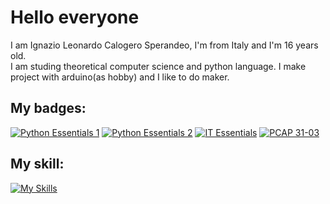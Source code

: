 <h1> Hello everyone </h1>
<p>I am Ignazio Leonardo Calogero Sperandeo, I'm from Italy and I'm 16 years old. <br>
I am studing theoretical computer science and python language. I make project with arduino(as hobby) and I like to do maker.
</p>
<h2> My badges: </h2>



[![Python Essentials 1](https://images.credly.com/size/340x100/images/68c0b94d-f6ac-40b1-a0e0-921439eb092e/image.png)](https://www.credly.com/badges/d5c81272-ece6-4ac0-8c71-b2dd02c1c80f/public_url) [![Python Essentials 2](https://images.credly.com/size/340x100/images/3f802526-7274-4230-91ab-f6d1a35340e6/image.png)]([https://www.credly.com/badges/d5c81272-ece6-4ac0-8c71-b2dd02c1c80f/public_url](https://www.credly.com/badges/d5c81272-ece6-4ac0-8c71-b2dd02c1c80f/public_url)) [![IT Essentials](https://images.credly.com/size/340x100/images/04e8034c-81f5-4f7f-ab23-e8b428c31ce9/ITE.png)]([https://www.credly.com/badges/9c24a925-9e60-428f-a8fa-1f4572c8c41f/public_url) [![PCAP 31-03](https://images.credly.com/size/340x100/images/587b02d4-41d5-4a81-9b9d-b5076200713c/pcap-31-xx.png)]([https://www.credly.com/badges/f7186799-93e7-42f3-85ef-996e4240d9bf/public_url)


<h2>My skill: </h2>

[![My Skills](https://skillicons.dev/icons?i=python,c,cpp,arduino,linux,cmd,java)](https://skillicons.dev)

